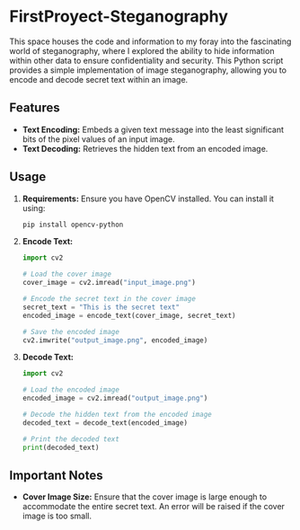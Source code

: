 # FirstProyect-Steganography
This space houses the code and information to my foray into the fascinating world of steganography, where I explored the ability to hide information within other data to ensure confidentiality and security.
This Python script provides a simple implementation of image steganography, allowing you to encode and decode secret text within an image.

## Features

- **Text Encoding:** Embeds a given text message into the least significant bits of the pixel values of an input image.
- **Text Decoding:** Retrieves the hidden text from an encoded image.

## Usage

1. **Requirements:** Ensure you have OpenCV installed. You can install it using:

   ```bash
   pip install opencv-python
   ```

2. **Encode Text:**

   ```python
   import cv2

   # Load the cover image
   cover_image = cv2.imread("input_image.png")

   # Encode the secret text in the cover image
   secret_text = "This is the secret text"
   encoded_image = encode_text(cover_image, secret_text)

   # Save the encoded image
   cv2.imwrite("output_image.png", encoded_image)
   ```

3. **Decode Text:**

   ```python
   import cv2

   # Load the encoded image
   encoded_image = cv2.imread("output_image.png")

   # Decode the hidden text from the encoded image
   decoded_text = decode_text(encoded_image)

   # Print the decoded text
   print(decoded_text)
   ```

## Important Notes

- **Cover Image Size:** Ensure that the cover image is large enough to accommodate the entire secret text. An error will be raised if the cover image is too small.
